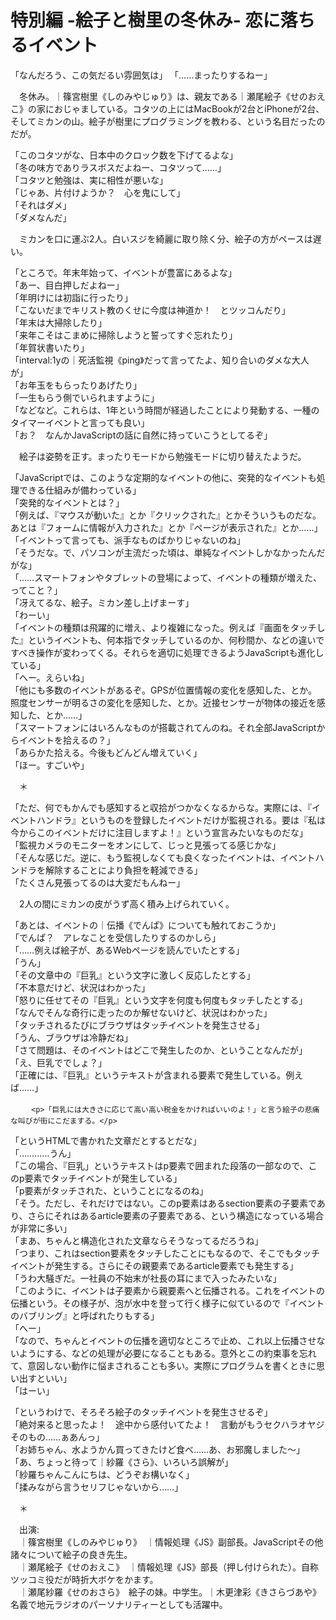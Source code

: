 # 特別編 -絵子と樹里の冬休み- 恋に落ちるイベント

「なんだろう、この気だるい雰囲気は」
「……まったりするねー」

　冬休み。｜篠宮樹里《しのみやじゅり》は、親友である｜瀬尾絵子《せのおえこ》の家におじゃましている。コタツの上にはMacBookが2台とiPhoneが2台、そしてミカンの山。絵子が樹里にプログラミングを教わる、という名目だったのだが。

「このコタツがな、日本中のクロック数を下げてるよな」  
「冬の味方でありラスボスだよねー、コタツって……」  
「コタツと勉強は、実に相性が悪いな」  
「じゃあ、片付けようか？　心を鬼にして」  
「それはダメ」  
「ダメなんだ」

　ミカンを口に運ぶ2人。白いスジを綺麗に取り除く分、絵子の方がペースは遅い。

「ところで。年末年始って、イベントが豊富にあるよな」  
「あー、目白押しだよねー」  
「年明けには初詣に行ったり」  
「こないだまでキリスト教のくせに今度は神道か！　とツッコんだり」  
「年末は大掃除したり」  
「来年こそはこまめに掃除しようと誓ってすぐ忘れたり」  
「年賀状書いたり」  
「interval:1yの｜死活監視《ping》だって言ってたよ、知り合いのダメな大人が」  
「お年玉をもらったりあげたり」  
「一生もらう側でいられますように」  
「などなど。これらは、1年という時間が経過したことにより発動する、一種のタイマーイベントと言っても良い」  
「お？　なんかJavaScriptの話に自然に持っていこうとしてるぞ」

　絵子は姿勢を正す。まったりモードから勉強モードに切り替えたようだ。

「JavaScriptでは、このような定期的なイベントの他に、突発的なイベントも処理できる仕組みが備わっている」  
「突発的なイベントとは？」  
「例えば、『マウスが動いた』とか『クリックされた』とかそういうものだな。あとは『フォームに情報が入力された』とか『ページが表示された』とか……」  
「イベントって言っても、派手なものばかりじゃないのね」  
「そうだな。で、パソコンが主流だった頃は、単純なイベントしかなかったんだがな」  
「……スマートフォンやタブレットの登場によって、イベントの種類が増えた、ってこと？」  
「冴えてるな、絵子。ミカン差し上げまーす」  
「わーい」  
「イベントの種類は飛躍的に増え、より複雑になった。例えば『画面をタッチした』というイベントも、何本指でタッチしているのか、何秒間か、などの違いですべき操作が変わってくる。それらを適切に処理できるようJavaScriptも進化している」  
「へー。えらいね」  
「他にも多数のイベントがあるぞ。GPSが位置情報の変化を感知した、とか。照度センサーが明るさの変化を感知した、とか。近接センサーが物体の接近を感知した、とか……」  
「スマートフォンにはいろんなものが搭載されてんのね。それ全部JavaScriptからイベントを拾えるの？」  
「あらかた拾える。今後もどんどん増えていく」  
「ほー。すごいや」

　＊

「ただ、何でもかんでも感知すると収拾がつかなくなるからな。実際には、『イベントハンドラ』というものを登録したイベントだけが監視される。要は『私は今からこのイベントだけに注目しますよ！』という宣言みたいなものだな」  
「監視カメラのモニターをオンにして、じっと見張ってる感じかな」  
「そんな感じだ。逆に、もう監視しなくても良くなったイベントは、イベントハンドラを解除することにより負担を軽減できる」  
「たくさん見張ってるのは大変だもんねー」

　2人の間にミカンの皮がうず高く積み上げられていく。

「あとは、イベントの｜伝播《でんぱ》についても触れておこうか」  
「でんぱ？　アレなことを受信したりするのかしら」  
「……例えば絵子が、あるWebページを読んでいたとする」  
「うん」  
「その文章中の『巨乳』という文字に激しく反応したとする」  
「不本意だけど、状況はわかった」  
「怒りに任せてその『巨乳』という文字を何度も何度もタッチしたとする」  
「なんでそんな奇行に走ったのか解せないけど、状況はわかった」  
「タッチされるたびにブラウザはタッチイベントを発生させる」  
「うん、ブラウザは冷静だね」  
「さて問題は、そのイベントはどこで発生したのか、ということなんだが」  
「え、巨乳ででしょ？」  
「正確には、『巨乳』というテキストが含まれる要素で発生している。例えば……」

　```
　<p>「巨乳には大きさに応じて高い高い税金をかければいいのよ！」と言う絵子の悲痛な叫びが街にこだまする。</p>
　```

「というHTMLで書かれた文章だとするとだな」  
「…………うん」  
「この場合、『巨乳」というテキストはp要素で囲まれた段落の一部なので、このp要素でタッチイベントが発生している」  
「p要素がタッチされた、ということになるのね」  
「そう。ただし、それだけではない。このp要素はあるsection要素の子要素であり、さらにそれはあるarticle要素の子要素である、という構造になっている場合が非常に多い」  
「まあ、ちゃんと構造化された文章ならそうなってるだろうね」  
「つまり、これはsection要素をタッチしたことにもなるので、そこでもタッチイベントが発生する。さらにその親要素であるarticle要素でも発生する」  
「うわ大騒ぎだ。一社員の不始末が社長の耳にまで入ったみたいな」  
「このように、イベントは子要素から親要素へと伝播される。これをイベントの伝播という。その様子が、泡が水中を登って行く様子に似ているので『イベントのバブリング』と呼ばれたりもする」  
「へー」  
「なので、ちゃんとイベントの伝播を適切なところで止め、これ以上伝播させないようにする、などの処理が必要になることもある。意外とこの約束事を忘れて、意図しない動作に悩まされることも多い。実際にプログラムを書くときに思い出すといい」  
「はーい」

「というわけで、そろそろ絵子のタッチイベントを発生させるぞ」  
「絶対来ると思ったよ！　途中から感付いてたよ！　言動がもうセクハラオヤジそのもの……ぁあんっ」  
「お姉ちゃん、水ようかん買ってきたけど食べ……あ、お邪魔しました〜」  
「あ、ちょっと待って｜紗羅《さら》、いろいろ誤解が」  
「紗羅ちゃんこんにちは、どうぞお構いなく」  
「揉みながら言うセリフじゃないから……」

　＊

　出演:  
　｜篠宮樹里《しのみやじゅり》　｜情報処理《JS》副部長。JavaScriptその他諸々について絵子の良き先生。  
　｜瀬尾絵子《せのおえこ》　｜情報処理《JS》部長（押し付けられた）。自称ツッコミ役だが時折大ボケをかます。  
　｜瀬尾紗羅《せのおさら》　絵子の妹。中学生。｜木更津彩《きさらづあや》名義で地元ラジオのパーソナリティーとしても活躍中。